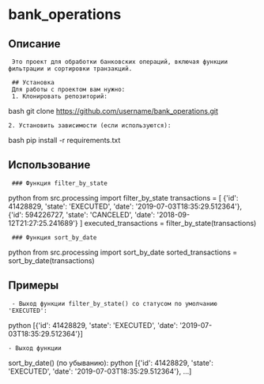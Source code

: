 # bank_operations

## Описание
     Это проект для обработки банковских операций, включая функции фильтрации и сортировки транзакций.

     ## Установка
     Для работы с проектом вам нужно:
     1. Клонировать репозиторий:
bash
        git clone https://github.com/username/bank_operations.git

    2. Установить зависимости (если используются):
bash
        pip install -r requirements.txt
## Использование

     ### Функция filter_by_state

python
     from src.processing import filter_by_state
     transactions = [
         {'id': 41428829, 'state': 'EXECUTED', 'date': '2019-07-03T18:35:29.512364'},
         {'id': 594226727, 'state': 'CANCELED', 'date': '2018-09-12T21:27:25.241689'}
     ]
     executed_transactions = filter_by_state(transactions)

     ### Функция sort_by_date

python
     from src.processing import sort_by_date
     sorted_transactions = sort_by_date(transactions)

## Примеры
     - Выход функции filter_by_state() со статусом по умолчанию 'EXECUTED':
python
     [{'id': 41428829, 'state': 'EXECUTED', 'date': '2019-07-03T18:35:29.512364'}]

    - Выход функции 
sort_by_date()
 (по убыванию):
python
     [{'id': 41428829, 'state': 'EXECUTED', 'date': '2019-07-03T18:35:29.512364'}, ...]
